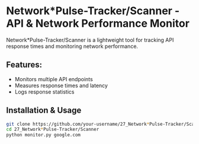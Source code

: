 # Network*Pulse-Tracker/Scanner - API & Network Performance Monitor  

Network*Pulse-Tracker/Scanner is a lightweight tool for tracking API response times and monitoring network performance.

## Features:
- Monitors multiple API endpoints  
- Measures response times and latency  
- Logs response statistics  

## Installation & Usage  
```bash
git clone https://github.com/your-username/27_Network*Pulse-Tracker/Scanner.git  
cd 27_Network*Pulse-Tracker/Scanner  
python monitor.py google.com  

